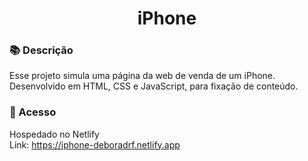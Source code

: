 <h1 align="center"> iPhone </h1>

### 📚 Descrição
Esse projeto simula uma página da web de venda de um iPhone. <br>
Desenvolvido em HTML, CSS e JavaScript, para fixação de conteúdo.

### 📁 Acesso
Hospedado no Netlify <br>
Link: https://iphone-deboradrf.netlify.app
